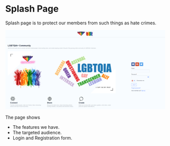# Splash Page

Splash page is to protect our members from such things as hate crimes. 

![Splash](https://github.com/LGBTQIA-Community/Website/blob/main/Images/Splash.png)

The page shows

- The features we have.
- The targeted audience.
- Login and Registration form.


